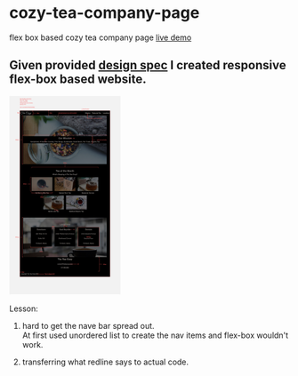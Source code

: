 # cozy-tea-company-page
flex box based cozy tea company page
[live demo](https://heggy231.github.io/cozy-tea-company-page/)
## Given provided [design spec](https://raw.githubusercontent.com/heggy231/cozy-tea-company-page/master/img-tea-cozy-redline.jpg) I created responsive flex-box based website.

<img src="https://raw.githubusercontent.com/heggy231/cozy-tea-company-page/master/img-tea-cozy-redline.jpg" alt="tea house design spec" width="200">


Lesson: 
1. hard to get the nave bar spread out.  
At first used unordered list to create the nav items and flex-box wouldn't work.

2. transferring what redline says to actual code.